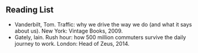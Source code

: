 ## Reading List

- Vanderbilt, Tom. Traffic: why we drive the way we do (and what it says about us). New York: Vintage Books, 2009.
- Gately, Iain. Rush hour: how 500 million commuters survive the daily journey to work. London: Head of Zeus, 2014.
